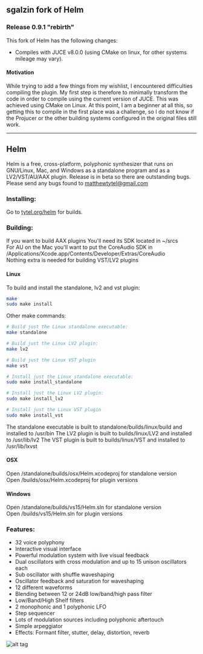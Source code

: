 ## sgalzin fork of Helm

### Release 0.9.1 "rebirth"
This fork of Helm has the following changes:

* Compiles with JUCE v8.0.0 (using CMake on linux, for other systems mileage may vary).

#### Motivation

While trying to add a few things from my wishlist, I encountered difficulties compiling the plugin. My first step is therefore to minimally transform the code
in order to compile using the current version of JUCE. This was achieved using CMake on Linux. At this point, I am a beginner at all this, so getting this to
compile in the first place was a challenge, so I do not know if the Projucer or the other building systems configured in the original files still work.

---

## Helm
Helm is a free, cross-platform, polyphonic synthesizer that runs on GNU/Linux, Mac, and Windows as a standalone program and as a LV2/VST/AU/AAX plugin. Release is in beta so there are outstanding bugs. Please send any bugs found to matthewtytel@gmail.com

### Installing:
Go to [tytel.org/helm](http://tytel.org/helm) for builds.

### Building:
If you want to build AAX plugins You'll need its SDK located in ~/srcs  
For AU on the Mac you'll want to put the CoreAudio SDK in /Applications/Xcode.app/Contents/Developer/Extras/CoreAudio  
Nothing extra is needed for building VST/LV2 plugins

#### Linux
To build and install the standalone, lv2 and vst plugin:
```bash
make
sudo make install
```

Other make commands:
```bash
# Build just the Linux standalone executable:
make standalone

# Build just the Linux LV2 plugin:
make lv2

# Build just the Linux VST plugin
make vst

# Install just the Linux standalone executable:
sudo make install_standalone

# Install just the Linux LV2 plugin:
sudo make install_lv2

# Install just the Linux VST plugin
sudo make install_vst
```

The standalone executable is built to standalone/builds/linux/build and installed to /usr/bin
The LV2 plugin is built to builds/linux/LV2 and installed to /usr/lib/lv2
The VST plugin is built to builds/linux/VST and installed to /usr/lib/lxvst

#### OSX
Open /standalone/builds/osx/Helm.xcodeproj for standalone version  
Open /builds/osx/Helm.xcodeproj for plugin versions

#### Windows
Open /standalone/builds/vs15/Helm.sln for standalone version  
Open /builds/vs15/Helm.sln for plugin versions

### Features:
 - 32 voice polyphony
 - Interactive visual interface
 - Powerful modulation system with live visual feedback
 - Dual oscillators with cross modulation and up to 15 unison oscillators each
 - Sub oscillator with shuffle waveshaping
 - Oscillator feedback and saturation for waveshaping
 - 12 different waveforms
 - Blending between 12 or 24dB low/band/high pass filter
 - Low/Band/High Shelf filters
 - 2 monophonic and 1 polyphonic LFO
 - Step sequencer
 - Lots of modulation sources including polyphonic aftertouch
 - Simple arpeggiator
 - Effects: Formant filter, stutter, delay, distortion, reverb

![alt tag](http://tytel.org/static/images/helm_screenshot.png)
